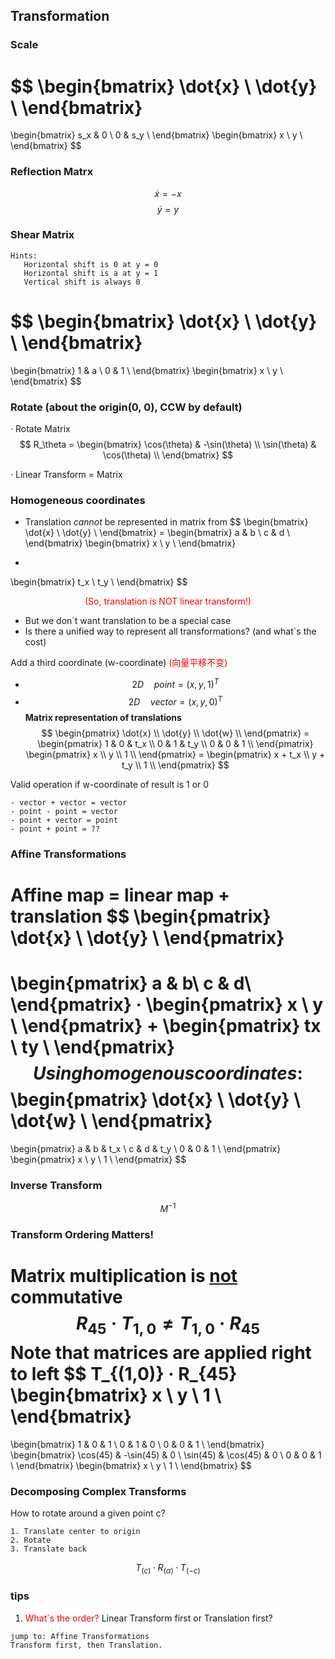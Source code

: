 ## Transformation

### Scale
$$
\begin{bmatrix} 
\dot{x} \\ 
\dot{y} \\
\end{bmatrix}
=
\begin{bmatrix} 
s_x & 0 \\ 
0 & s_y \\
\end{bmatrix}
\begin{bmatrix} 
x \\ 
y \\
\end{bmatrix}
$$

### Reflection Matrx
$$ \dot{x} = -x $$
$$ \dot{y} = y $$

### Shear Matrix
```
Hints:
   Horizontal shift is 0 at y = 0
   Horizontal shift is a at y = 1
   Vertical shift is always 0
```
$$
\begin{bmatrix} 
\dot{x} \\ 
\dot{y} \\
\end{bmatrix}
=
\begin{bmatrix} 
1 & a \\ 
0 & 1 \\
\end{bmatrix}
\begin{bmatrix} 
x \\ 
y \\
\end{bmatrix}
$$

### Rotate (about the origin(0, 0), CCW by default)  
· Rotate Matrix
$$ R_\theta = 
\begin{bmatrix} 
\cos(\theta) & -\sin(\theta) \\ 
\sin(\theta) & \cos(\theta) \\
\end{bmatrix}
$$

· Linear Transform = Matrix

### **Homogeneous coordinates**
- Translation *cannot* be represented in matrix from
$$
\begin{bmatrix} 
\dot{x} \\ 
\dot{y} \\
\end{bmatrix}
=
\begin{bmatrix} 
a & b \\ 
c & d \\
\end{bmatrix}
\begin{bmatrix} 
x \\ 
y \\
\end{bmatrix}
+
\begin{bmatrix} 
t_x \\ 
t_y \\
\end{bmatrix}
$$
<center><font color='red'> (So, translation is NOT linear transform!) </font></center>

- But we don`t want translation to be a special case
- Is there a unified way to represent all transformations? (and what`s the cost)

Add a third coordinate (w-coordinate)<font color='red'> (向量平移不变) </font>
- $$ 2D \quad point = (x, y, 1)^T $$
- $$ 2D \quad vector = (x, y, 0)^T $$
**Matrix representation of translations**
$$
\begin{pmatrix} 
\dot{x} \\ 
\dot{y} \\
\dot{w} \\
\end{pmatrix}
=
\begin{pmatrix} 
1 & 0 & t_x \\ 
0 & 1 & t_y \\
0 & 0 & 1 \\
\end{pmatrix}
\begin{pmatrix} 
x \\ 
y \\
1 \\
\end{pmatrix}
=
\begin{pmatrix} 
x + t_x \\ 
y + t_y \\
1 \\
\end{pmatrix}
$$

Valid operation if w-coordinate of result is 1 or 0
```
- vector + vector = vector
- point - point = vector
- point + vector = point
- point + point = ??
```

### Affine Transformations
Affine map = linear map + translation
$$
\begin{pmatrix} 
\dot{x} \\ 
\dot{y} \\
\end{pmatrix}
=
\begin{pmatrix} 
a & b\\ 
c & d\\
\end{pmatrix}
·
\begin{pmatrix} 
x \\ 
y \\
\end{pmatrix}
+
\begin{pmatrix} 
tx \\ 
ty \\
\end{pmatrix}
$$
Using homogenous coordinates:
$$
\begin{pmatrix} 
\dot{x} \\ 
\dot{y} \\
\dot{w} \\
\end{pmatrix}
=
\begin{pmatrix} 
a & b & t_x \\ 
c & d & t_y \\
0 & 0 & 1 \\
\end{pmatrix}
\begin{pmatrix} 
x \\ 
y \\
1 \\
\end{pmatrix}
$$

### Inverse Transform
$$ M^{-1} $$

### Transform Ordering Matters!
**Matrix multiplication is <u>not</u> commutative**
$$ R_{45} · T_{1,0} \neq T_{1,0} · R_{45} $$
**Note that matrices are applied right to left**
$$ T_{(1,0)} · R_{45}
\begin{bmatrix} 
x \\ 
y \\
1 \\
\end{bmatrix}
=
\begin{bmatrix} 
1 & 0 & 1 \\ 
0 & 1 & 0 \\
0 & 0 & 1 \\
\end{bmatrix}
\begin{bmatrix} 
\cos(45) & -\sin(45) & 0 \\ 
\sin(45) & \cos(45) & 0 \\
0 & 0 & 1 \\
\end{bmatrix}
\begin{bmatrix} 
x \\ 
y \\
1 \\
\end{bmatrix}
$$
### Decomposing Complex Transforms
How to rotate around a given point c?
```
1. Translate center to origin
2. Rotate
3. Translate back
```
$$
T_{(c)} · R_{(\alpha)} · T_{(-c)}
$$


### tips
1. <font color='red'>What`s the order?</font> Linear Transform first or Translation first?
```
jump to: Affine Transformations
Transform first, then Translation. 
```
